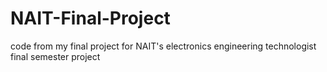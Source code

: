# NAIT-Final-Project
code from my final project for NAIT's electronics engineering technologist final semester project
